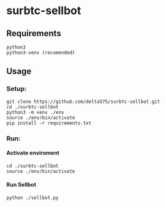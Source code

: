 # surbtc-sellbot

## Requirements
    python3
    python3-venv (recomended)

## Usage

### Setup:

    git clone https://github.com/delta575/surbtc-sellbot.git
    cd ./surbtc-sellbot
    python3 -m venv ./env
    source ./env/bin/activate
    pip install -r requirements.txt

### Run:
#### Activate enviroment
    cd ./surbtc-sellbot
    source ./env/bin/activate
#### Run Sellbot
    python ./sellbot.py
